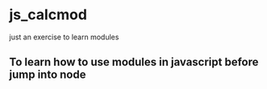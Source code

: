# js_calcmod
just an exercise to learn modules
## To learn how to use modules in javascript before jump into node
